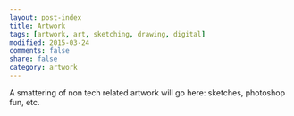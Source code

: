 ```yaml
---
layout: post-index
title: Artwork
tags: [artwork, art, sketching, drawing, digital]
modified: 2015-03-24
comments: false
share: false
category: artwork
---
```


A smattering of non tech related artwork will go here: sketches, photoshop fun, etc.